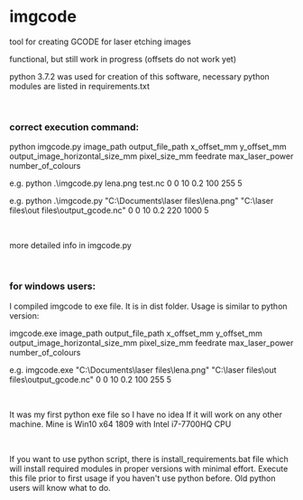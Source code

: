 <h1>imgcode</h1>

<p>tool for creating GCODE for laser etching images</p> 
<p>functional, but still work in progress (offsets do not work yet)</p> 
<p>python 3.7.2 was used for creation of this software, necessary python modules are listed in requirements.txt</p> 
<br>
<h3>correct execution command:</h3> 
<p>python imgcode.py image_path output_file_path x_offset_mm y_offset_mm output_image_horizontal_size_mm pixel_size_mm feedrate max_laser_power number_of_colours</p> 
<p>e.g. python .\imgcode.py lena.png test.nc 0 0 10 0.2 100 255 5</p> 
<p>e.g. python .\imgcode.py "C:\Documents\laser files\lena.png" "C:\laser files\out files\output_gcode.nc" 0 0 10 0.2 220 1000 5</p> 
<br>
<p>more detailed info in imgcode.py</p> 
<br>
<h3>for windows users:</h3> 
<p>I compiled imgcode to exe file. It is in dist folder. Usage is similar to python version:</p> 
<p>imgcode.exe image_path output_file_path x_offset_mm y_offset_mm output_image_horizontal_size_mm pixel_size_mm feedrate max_laser_power number_of_colours</p> 
<p>e.g. imgcode.exe "C:\Documents\laser files\lena.png" "C:\laser files\out files\output_gcode.nc" 0 0 10 0.2 100 255 5</p> 
<br>
<p>It was my first python exe file so I have no idea If it will work on any other machine. Mine is Win10 x64 1809 with Intel i7-7700HQ CPU </p> 
<br>
<p>If you want to use python script, there is install_requirements.bat file which will install required modules in proper versions with minimal effort. Execute this file prior to first usage if you haven't use python before. Old python users will know what to do.</p> 
